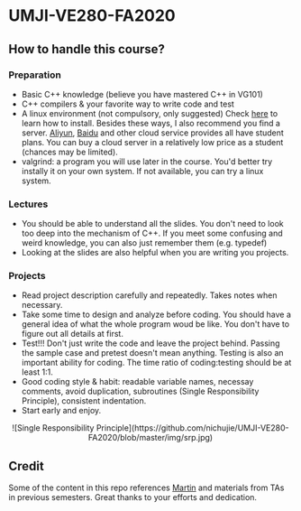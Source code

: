 # UMJI-VE280-FA2020

## How to handle this course?

### Preparation

* Basic C++ knowledge (believe you have mastered C++ in VG101)
* C++ compilers & your favorite way to write code and test
* A linux environment (not compulsory, only suggested) Check [here](https://github.com/ve280/tutorials) to learn how to install. Besides these ways, I also recommend you find a server. [Aliyun](https://promotion.aliyun.com/ntms/act/campus2018.html), [Baidu](https://cloud.baidu.com/campaign/campus-2018/index.html) and other cloud service provides all have student plans. You can buy a cloud server in a relatively low price as a student (chances may be limited).
* valgrind: a program you will use later in the course. You'd better try instally it on your own system. If not available, you can try a linux system.

### Lectures

* You should be able to understand all the slides. You don't need to look too deep into the mechanism of C++. If you meet some confusing and weird knowledge, you can also just remember them (e.g. typedef)
* Looking at the slides are also helpful when you are writing you projects.

### Projects

* Read project description carefully and repeatedly. Takes notes when necessary. 
* Take some time to design and analyze before coding. You should have a general idea of what the whole program woud be like. You don't have to figure out all details at first. 
* Test!!! Don't just write the code and leave the project behind. Passing the sample case and pretest doesn't mean anything. Testing is also an important ability for coding. The time ratio of coding:testing should be at least 1:1.
* Good coding style & habit: readable variable names, necessay comments, avoid duplication, subroutines (Single Responsibility Principle), consistent indentation.
* Start early and enjoy.

<div align=center>![Single Responsibility Principle](https://github.com/nichujie/UMJI-VE280-FA2020/blob/master/img/srp.jpg)</div>

## Credit

Some of the content in this repo references [Martin](https://github.com/Mars-tin/ve280-discussions) and materials from TAs in previous semesters. Great thanks to your efforts and dedication.